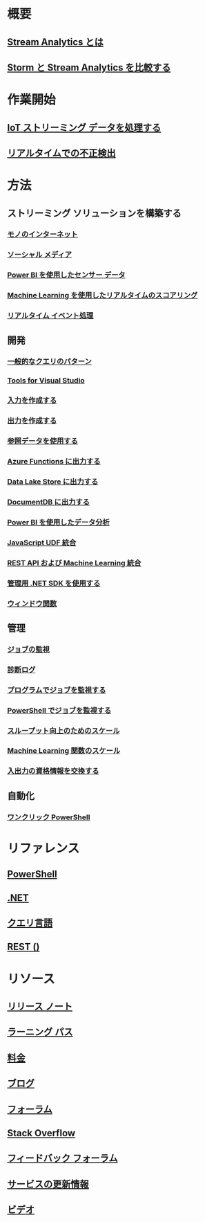 # 概要
## [Stream Analytics とは](stream-analytics-introduction.md)
## [Storm と Stream Analytics を比較する](stream-analytics-comparison-storm.md)

# 作業開始
## [IoT ストリーミング データを処理する](stream-analytics-get-started-with-azure-stream-analytics-to-process-data-from-iot-devices.md)
## [リアルタイムでの不正検出](stream-analytics-real-time-fraud-detection.md)

# 方法

## ストリーミング ソリューションを構築する
### [モノのインターネット](stream-analytics-build-an-iot-solution-using-stream-analytics.md)
### [ソーシャル メディア](stream-analytics-twitter-sentiment-analysis-trends.md)
### [Power BI を使用したセンサー データ](https://gallery.cortanaanalytics.com/Tutorial/Sensor-Data-Analytics-with-ASA-and-Power-BI-2?fromlegacydomain=1)
### [Machine Learning を使用したリアルタイムのスコアリング](stream-analytics-machine-learning-integration-tutorial.md)
### [リアルタイム イベント処理](stream-analytics-real-time-event-processing-reference-architecture.md)

## 開発
### [一般的なクエリのパターン](stream-analytics-stream-analytics-query-patterns.md)
### [Tools for Visual Studio](stream-analytics-tools-for-visual-studio.md)
### [入力を作成する](stream-analytics-define-inputs.md)
### [出力を作成する](stream-analytics-define-outputs.md)
### [参照データを使用する](stream-analytics-use-reference-data.md)
### [Azure Functions に出力する](stream-analytics-functions-redis.md)
### [Data Lake Store に出力する](stream-analytics-data-lake-output.md)
### [DocumentDB に出力する](stream-analytics-documentdb-output.md)
### [Power BI を使用したデータ分析](stream-analytics-power-bi-dashboard.md)
### [JavaScript UDF 統合](stream-analytics-javascript-user-defined-functions.md)
### [REST API および Machine Learning 統合](stream-analytics-how-to-configure-azure-machine-learning-endpoints-in-stream-analytics.md)
### [管理用 .NET SDK を使用する](stream-analytics-dotnet-management-sdk.md)
### [ウィンドウ関数](stream-analytics-window-functions.md)

## 管理
### [ジョブの監視](stream-analytics-monitoring.md)
### [診断ログ](stream-analytics-job-diagnostic-logs.md)
### [プログラムでジョブを監視する](stream-analytics-monitor-jobs.md)
### [PowerShell でジョブを監視する](stream-analytics-monitor-and-manage-jobs-use-powershell.md)
### [スループット向上のためのスケール](stream-analytics-scale-jobs.md)
### [Machine Learning 関数のスケール](stream-analytics-scale-with-machine-learning-functions.md)
### [入出力の資格情報を交換する](stream-analytics-login-credentials-inputs-outputs.md)

## 自動化
### [ワンクリック PowerShell](https://github.com/Azure/azure-stream-analytics/tree/master/Samples/ASAOneClick)

# リファレンス
## [PowerShell](/powershell/resourcemanager/azurerm.streamanalytics/v2.3.0/azurerm.streamanalytics)
## [.NET](/dotnet/api/streamanalytics.tests.operationtests)
## [クエリ言語](https://msdn.microsoft.com/library/azure/dn834998)
## [REST ()](/rest/api/streamanalytics)


# リソース
## [リリース ノート](stream-analytics-release-notes.md)
## [ラーニング パス](https://azure.microsoft.com/documentation/learning-paths/stream-analytics/)
## [料金](https://azure.microsoft.com/pricing/details/stream-analytics/)
## [ブログ](http://blogs.msdn.com/b/streamanalytics/)
## [フォーラム](https://social.msdn.microsoft.com/Forums/home?forum=AzureStreamAnalytics)
## [Stack Overflow](http://stackoverflow.com/questions/tagged/azure-stream-analytics)
## [フィードバック フォーラム](http://feedback.azure.com/forums/270577-azure-stream-analytics)
## [サービスの更新情報](https://azure.microsoft.com/updates/?product=stream-analytics)
## [ビデオ](https://azure.microsoft.com/documentation/videos/index/?services=stream-analytics)


<!--HONumber=Feb17_HO1-->


